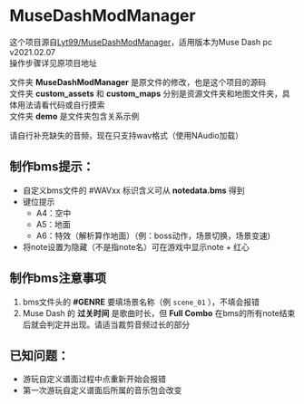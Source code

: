 # MuseDashModManager  
  
这个项目源自[Lyt99/MuseDashModManager](https://github.com/Lyt99/MuseDashModManager)，适用版本为Muse Dash pc v2021.02.07  
操作步骤详见原项目地址  
  
文件夹 **MuseDashModManager** 是原文件的修改，也是这个项目的源码  
文件夹 **custom_assets** 和 **custom_maps** 分别是资源文件夹和地图文件夹，具体用法请看代码或自行摸索  
文件夹 **demo** 是文件夹包含关系示例  
  
请自行补充缺失的音频，现在只支持wav格式（使用NAudio加载）
  
## 制作bms提示：  
* 自定义bms文件的 \#WAVxx 标识含义可从 **notedata.bms** 得到  
* 键位提示  
  * A4：空中  
  * A5：地面  
  * A6：特效（解析算作地面）（例：boss动作，场景切换，场景变速)  
* 将note设置为隐藏（不是指note名）可在游戏中显示note + 红心  
  
## 制作bms注意事项
1. bms文件头的 **\#GENRE** 要填场景名称（例 `scene_01` ），不填会报错
2. Muse Dash 的 **过关时间** 是歌曲时长，但 **Full Combo** 在bms的所有note结束后就会判定并出现。请适当裁剪音频过长的部分  
  
  
## 已知问题：  
 * 游玩自定义谱面过程中点重新开始会报错  
 * 第一次游玩自定义谱面后所属的音乐包会改变  
